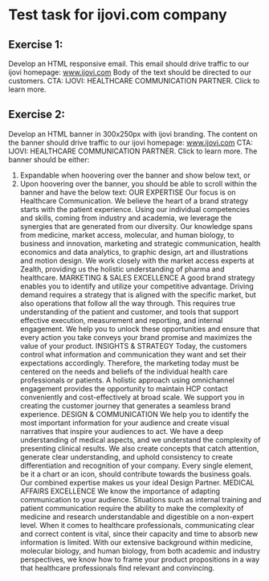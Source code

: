 # Test task for ijovi.com company

## Exercise 1:
Develop an HTML responsive email. This email should drive traffic to our ijovi homepage:
www.ijovi.com
Body of the text should be directed to our customers.
CTA: IJOVI: HEALTHCARE COMMUNICATION PARTNER. Click to learn more.
## Exercise 2:
Develop an HTML banner in 300x250px with ijovi branding. The content on the banner should drive
traffic to our ijovi homepage: www.ijovi.com
CTA: IJOVI: HEALTHCARE COMMUNICATION PARTNER. Click to learn more.
The banner should be either:
1. Expandable when hoovering over the banner and show below text, or
2. Upon hoovering over the banner, you should be able to scroll within the banner and have
the below text:
OUR EXPERTISE
Our focus is on Healthcare Communication. We believe the heart of a brand strategy starts with the
patient experience. Using our individual competencies and skills, coming from industry and academia,
we leverage the synergies that are generated from our diversity. Our knowledge spans from medicine,
market access, molecular, and human biology, to business and innovation, marketing and strategic
communication, health economics and data analytics, to graphic design, art and illustrations and
motion design.
We work closely with the market access experts at Zealth, providing us the holistic understanding of
pharma and healthcare.
MARKETING & SALES EXCELLENCE
A good brand strategy enables you to identify and utilize your competitive advantage.
Driving demand requires a strategy that is aligned with the specific market, but also operations that
follow all the way through. This requires true understanding of the patient and customer, and tools
that support effective execution, measurement and reporting, and internal engagement. We help you
to unlock these opportunities and ensure that every action you take conveys your brand promise and
maximizes the value of your product.
INSIGHTS & STRATEGY
Today, the customers control what information and communication they want and set their
expectations accordingly.
Therefore, the marketing today must be centered on the needs and beliefs of the individual health
care professionals or patients. A holistic approach using omnichannel engagement provides the
opportunity to maintain HCP contact conveniently and cost-effectively at broad scale. We support you
in creating the customer journey that generates a seamless brand experience.
DESIGN & COMMUNICATION
We help you to identify the most important information for your audience and create visual narratives
that inspire your audiences to act.
We have a deep understanding of medical aspects, and we understand the complexity of presenting
clinical results. We also create concepts that catch attention, generate clear understanding, and
uphold consistency to create differentiation and recognition of your company. Every single element,
be it a chart or an icon, should contribute towards the business goals. Our combined expertise makes
us your ideal Design Partner.
MEDICAL AFFAIRS EXCELLENCE
We know the importance of adapting communication to your audience.
Situations such as internal training and patient communication require the ability to make the
complexity of medicine and research understandable and digestible on a non-expert level. When it
comes to healthcare professionals, communicating clear and correct content is vital, since their
capacity and time to absorb new information is limited. With our extensive background within
medicine, molecular biology, and human biology, from both academic and industry perspectives, we
know how to frame your product propositions in a way that healthcare professionals find relevant and
convincing.
 
